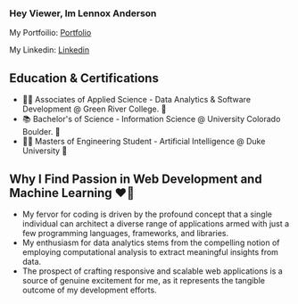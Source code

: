 ### Hey Viewer, Im Lennox Anderson 

My Portfoilio: [Portfolio]

My Linkedin:   [Linkedin]

## Education & Certifications
- 🧑‍💻 Associates of Applied Science - Data Analytics & Software Development @ Green River College. 🐊
- 📚 Bachelor's of Science - Information Science @ University Colorado Boulder. 🦬
- 🧑‍🎨 Masters of Engineering Student - Artificial Intelligence @ Duke University 💙

## Why I Find Passion in Web Development and Machine Learning ❤️👾

  - My fervor for coding is driven by the profound concept that a single individual can architect a diverse range of applications armed with just a few programming languages, frameworks, and libraries.
  - My enthusiasm for data analytics stems from the compelling notion of employing computational analysis to extract meaningful insights from data.
  - The prospect of crafting responsive and scalable web applications is a source of genuine excitement for me, as it represents the tangible outcome of my development efforts. 

[Portfolio]: https://lennoxanderson.com/portfolio
[Linkedin]: https://www.linkedin.com/in/lennox-a/
